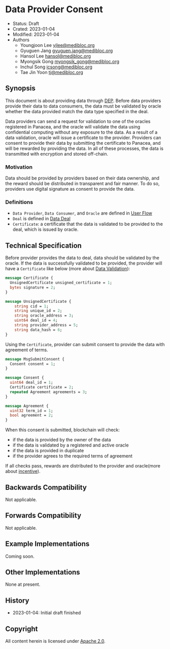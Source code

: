 # Data Provider Consent

- Status: Draft
- Crated: 2023-01-04
- Modified: 2023-01-04
- Authors
  - Youngjoon Lee <yjlee@medibloc.org>
  - Gyuguen Jang <gyuguen.jang@medibloc.org>
  - Hansol Lee <hansol@medibloc.org>
  - Myongsik Gong <myongsik_gong@medibloc.org>
  - Inchul Song <icsong@medibloc.org>
  - Tae Jin Yoon <tj@medibloc.org>


## Synopsis

This document is about providing data through [DEP](../../1-users/3-data-exchange/0-about-dep.md).
Before data providers provide their data to data consumers, the data must be validated by oracle whether the data provided match the data type specified in the deal.

Data providers can send a request for validation to one of the oracles registered in Panacea, and the oracle will validate the data using confidential computing without any exposure to the data.
As a result of a data validation, oracle will issue a certificate to the provider.
Providers can consent to provide their data by submitting the certificate to Panacea, and will be rewarded by providing the data.
In all of these processes, the data is transmitted with encryption and stored off-chain.

### Motivation

Data should be provided by providers based on their data ownership, and the reward should be distributed in transparent and fair manner.
To do so, providers use digital signature as consent to provide the data.

### Definitions

- `Data Provider`, `Data Consumer`, and `Oracle` are defined in [User Flow](./1-user-flow.md)
- `Deal` is defined in [Data Deal](./2-data-deal.md)
- `Certificate`: a certificate that the data is validated to be provided to the deal, which is issued by oracle.

## Technical Specification

Before provider provides the data to deal, data should be validated by the oracle.
If the data is successfully validated to be provided, the provider will have a `Certificate` like below (more about [Data Validation](./4-data-validation.md)):

```proto
message Certificate {
  UnsignedCertificate unsigned_certificate = 1;
  bytes signature = 2;
}

message UnsignedCertificate {
    string cid = 1;
    string unique_id = 2;
    string oracle_address = 3;
    uint64 deal_id = 4;
    string provider_address = 5;
    string data_hash = 6;
}
```

Using the `Certificate`, provider can submit consent to provide the data with agreement of terms.

```proto
message MsgSubmitConsent {
  Consent consent = 1;
}

message Consent {
  uint64 deal_id = 1;
  Certificate certificate = 2;
  repeated Agreement agreements = 3;
}

message Agreement {
  uint32 term_id = 1;
  bool agreement = 2;
}
```

When this consent is submitted, blockchain will check:
- if the data is provided by the owner of the data
- if the data is validated by a registered and active oracle
- if the data is provided in duplicate
- if the provider agrees to the required terms of agreement

If all checks pass, rewards are distributed to the provider and oracle(more about [incentive](./6-incentives.md)).

## Backwards Compatibility

Not applicable.

## Forwards Compatibility

Not applicable.

## Example Implementations

Coming soon.

## Other Implementations

None at present.

## History

- 2023-01-04: Initial draft finished

## Copyright

All content herein is licensed under [Apache 2.0](https://www.apache.org/licenses/LICENSE-2.0).
